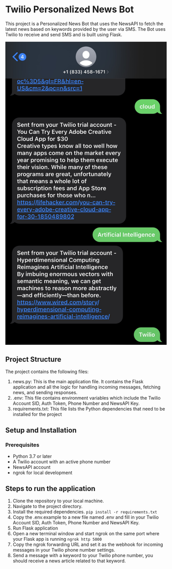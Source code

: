 # Twilio Personalized News Bot

This project is a Personalized News Bot that uses the NewsAPI to fetch the latest news based on keywords provided by the user via SMS. The Bot uses Twilio to receive and send SMS and is built using Flask.

![Screenshot of messages exchanged](screenshot.jpg)
## Project Structure

The project contains the following files:
1. news.py: This is the main application file. It contains the Flask application and all the logic for handling incoming messages, fetching news, and sending responses.
2. .env: This file contains environment variables which include the Twilio Account SID, Auth Token, Phone Number and NewsAPI Key.
3. requirements.txt: This file lists the Python dependencies that need to be installed for the project

## Setup and Installation

### Prerequisites
- Python 3.7 or later
- A Twilio account with an active phone number
- NewsAPI account
- ngrok for local development

## Steps to run the application
1. Clone the repository to your local machine.
2. Navigate to the project directory.
3. Install the required dependencies. ```pip install -r requirements.txt```
4. Copy the .env.example to a new file named .env and fill in your Twilio Account SID, Auth Token, Phone Number and NewsAPI Key.
5. Run Flask application
6. Open a new terminal window and start ngrok on the same port where your Flask app is running ```ngrok http 5000```
7. Copy the ngrok forwarding URL and set it as the webhook for incoming messages in your Twilio phone number settings.
8. Send a message with a keyword to your Twilio phone number, you should receive a news article related to that keyword.
